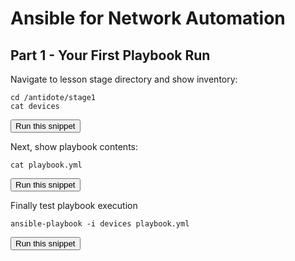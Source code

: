 # Ansible for Network Automation
## Part 1 - Your First Playbook Run

Navigate to lesson stage directory and show inventory:

```
cd /antidote/stage1
cat devices
```
<button type="button" class="btn btn-primary btn-sm" onclick="runSnippetInTab('vqfx1', this)">Run this snippet</button>


Next, show playbook contents:

```
cat playbook.yml
```
<button type="button" class="btn btn-primary btn-sm" onclick="runSnippetInTab('vqfx1', this)">Run this snippet</button>

Finally test playbook execution

```
ansible-playbook -i devices playbook.yml
```
<button type="button" class="btn btn-primary btn-sm" onclick="runSnippetInTab('vqfx1', this)">Run this snippet</button>
